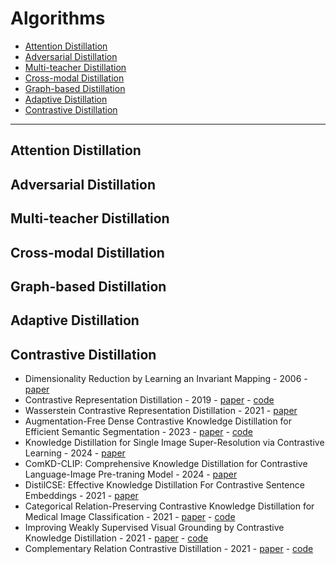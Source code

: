 # Algorithms

*  [Attention Distillation](#Attention-Distillation)
*  [Adversarial Distillation](#Adversarial-Distillation)
*  [Multi-teacher Distillation](#Multi-teacher-Distillation)
*  [Cross-modal Distillation](#Cross-modal-Distillation)
*  [Graph-based Distillation](#Graph-based-Distillation)
*  [Adaptive Distillation](#Adaptive-Distillation)
*  [Contrastive Distillation](#Contrastive-Distillation)
---
## Attention Distillation

## Adversarial Distillation

## Multi-teacher Distillation

## Cross-modal Distillation

## Graph-based Distillation

## Adaptive Distillation

## Contrastive Distillation
* Dimensionality Reduction by Learning an Invariant Mapping - 2006 - [paper](https://ieeexplore.ieee.org/abstract/document/1640964)
* Contrastive Representation Distillation - 2019 - [paper](https://arxiv.org/abs/1910.10699) - [code](https://github.com/HobbitLong/RepDistiller)
* Wasserstein Contrastive Representation Distillation - 2021 - [paper](https://openaccess.thecvf.com/content/CVPR2021/html/Chen_Wasserstein_Contrastive_Representation_Distillation_CVPR_2021_paper.html)
* Augmentation-Free Dense Contrastive Knowledge Distillation for Efficient Semantic Segmentation - 2023 - [paper](https://proceedings.neurips.cc/paper_files/paper/2023/hash/a12779b5e802668df1cbc73fa00da62f-Abstract-Conference.html) - [code](https://github.com/OSVAI/Af-DCD)
* Knowledge Distillation for Single Image Super-Resolution via Contrastive Learning - 2024 - [paper](https://dl.acm.org/doi/abs/10.1145/3652583.3657606)
* ComKD-CLIP: Comprehensive Knowledge Distillation for Contrastive Language-Image Pre-traning Model - 2024 - [paper](https://arxiv.org/abs/2408.04145)
* DistilCSE: Effective Knowledge Distillation For Contrastive Sentence Embeddings - 2021 - [paper](https://arxiv.org/abs/2112.05638)
* Categorical Relation-Preserving Contrastive Knowledge Distillation for Medical Image Classification - 2021 - [paper](https://link.springer.com/chapter/10.1007/978-3-030-87240-3_16) - [code](https://github.com/hathawayxxh/CRCKD)
* Improving Weakly Supervised Visual Grounding by Contrastive Knowledge Distillation - 2021 - [paper](https://openaccess.thecvf.com/content/CVPR2021/html/Wang_Improving_Weakly_Supervised_Visual_Grounding_by_Contrastive_Knowledge_Distillation_CVPR_2021_paper.html) - [code](https://github.com/jhuang81/weak-sup-visual-grounding)
* Complementary Relation Contrastive Distillation - 2021 - [paper](https://openaccess.thecvf.com/content/CVPR2021/html/Zhu_Complementary_Relation_Contrastive_Distillation_CVPR_2021_paper.html) - [code](https://github.com/Lechatelia/CRCD)
